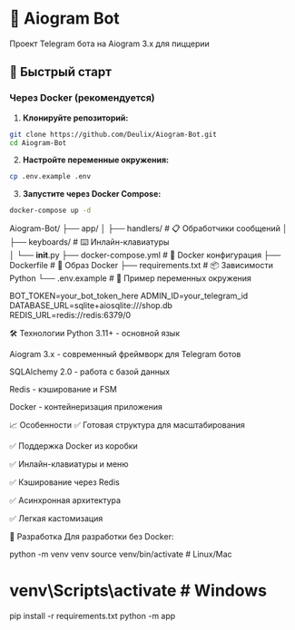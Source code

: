 # 🤖 Aiogram Bot
Проект Telegram бота на Aiogram 3.x для пиццерии

## 🚀 Быстрый старт

### Через Docker (рекомендуется)

1. **Клонируйте репозиторий:**
```bash
git clone https://github.com/Deulix/Aiogram-Bot.git
cd Aiogram-Bot
```
2. **Настройте переменные окружения:**
```bash
cp .env.example .env
```

3. **Запустите через Docker Compose:**
```bash
docker-compose up -d
```
Aiogram-Bot/
├── app/
│   ├── handlers/          # 📋 Обработчики сообщений
│   ├── keyboards/         # ⌨️ Инлайн-клавиатуры   
│   └── __init__.py
├── docker-compose.yml    # 🐳 Docker конфигурация
├── Dockerfile           # 🐳 Образ Docker
├── requirements.txt     # 📦 Зависимости Python
└── .env.example        # 🔧 Пример переменных окружения

BOT_TOKEN=your_bot_token_here
ADMIN_ID=your_telegram_id
DATABASE_URL=sqlite+aiosqlite:///shop.db
REDIS_URL=redis://redis:6379/0

🛠️ Технологии
Python 3.11+ - основной язык

Aiogram 3.x - современный фреймворк для Telegram ботов

SQLAlchemy 2.0 - работа с базой данных

Redis - кэширование и FSM

Docker - контейнеризация приложения

📈 Особенности
✅ Готовая структура для масштабирования

✅ Поддержка Docker из коробки

✅ Инлайн-клавиатуры и меню

✅ Кэширование через Redis

✅ Асинхронная архитектура

✅ Легкая кастомизация

🐛 Разработка
Для разработки без Docker:

python -m venv venv
source venv/bin/activate  # Linux/Mac
# venv\Scripts\activate   # Windows
pip install -r requirements.txt
python -m app